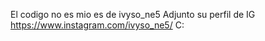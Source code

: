 El codigo no es mio es de ivyso_ne5
Adjunto su perfil de IG https://www.instagram.com/ivyso_ne5/ C:
